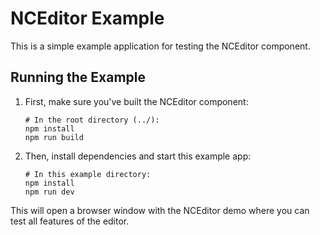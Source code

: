 # NCEditor Example

This is a simple example application for testing the NCEditor component.

## Running the Example

1. First, make sure you've built the NCEditor component:

   ```
   # In the root directory (../):
   npm install
   npm run build
   ```

2. Then, install dependencies and start this example app:
   ```
   # In this example directory:
   npm install
   npm run dev
   ```

This will open a browser window with the NCEditor demo where you can test all features of the editor.
